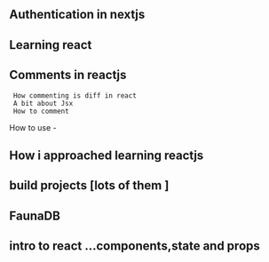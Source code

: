 ## Authentication in nextjs

## Learning react

## Comments in reactjs

     How commenting is diff in react
     A bit about Jsx
     How to comment

How to use - 

## How i approached learning reactjs

## build projects [lots of them ]

## FaunaDB

## intro to react ...components,state and props